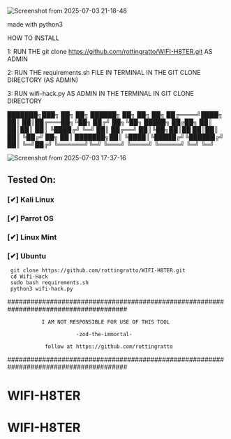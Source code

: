 ![Screenshot from 2025-07-03 21-18-48](https://github.com/user-attachments/assets/af89649f-0983-4874-9e66-94c0d845f750)

made with python3 

HOW TO INSTALL 

1: RUN THE git clone https://github.com/rottingratto/WIFI-H8TER.git AS ADMIN

2: RUN THE requirements.sh FILE IN TERMINAL IN THE GIT CLONE DIRECTORY (AS ADMIN) 

3: RUN wifi-hack.py AS ADMIN IN THE TERMINAL IN GIT CLONE DIRECTORY

███████╗███╗   ██╗     ██╗ ██████╗ ██╗   ██╗       ██╗ 
██╔════╝████╗  ██║     ██║██╔═══██╗╚██╗ ██╔╝    ██╗╚██╗
█████╗  ██╔██╗ ██║     ██║██║   ██║ ╚████╔╝     ╚═╝ ██║
██╔══╝  ██║╚██╗██║██   ██║██║   ██║  ╚██╔╝      ██╗ ██║
███████╗██║ ╚████║╚█████╔╝╚██████╔╝   ██║       ╚═╝██╔╝
╚══════╝╚═╝  ╚═══╝ ╚════╝  ╚═════╝    ╚═╝          ╚═╝ 









![Screenshot from 2025-07-03 17-37-16](https://github.com/user-attachments/assets/6bc502b6-95e3-4aa7-8447-80c18781e276)



## Tested On:

### [✔] Kali Linux 




### [✔] Parrot OS 




### [✔] Linux Mint 



### [✔] Ubuntu 





```
 git clone https://github.com/rottingratto/WIFI-H8TER.git
 cd Wifi-Hack
 sudo bash requirements.sh
 python3 wifi-hack.py

```

#######################################################################################

               I AM NOT RESPONSIBLE FOR USE OF THIS TOOL
               
                          -zod-the-immortal-
                          
                follow at https://github.com/rottingratto
#######################################################################################
# WIFI-H8TER
# WIFI-H8TER
